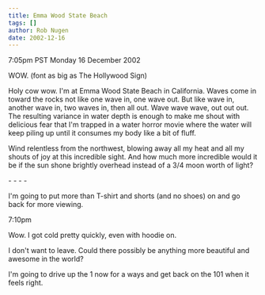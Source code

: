 ```yaml
---
title: Emma Wood State Beach
tags: []
author: Rob Nugen
date: 2002-12-16
---
```


<p class=date>7:05pm PST Monday 16 December 2002</p>

<p>WOW. (font as big as The Hollywood Sign)</p>

<p>Holy cow wow.  I'm at Emma Wood State Beach in California.  Waves
come in toward the rocks not like one wave in, one wave out.  But like
wave in, another wave in, two waves in, then all out.  Wave wave wave,
out out out.  The resulting variance in water depth is enough to make
me shout with delicious fear that I'm trapped in a water horror movie
where the water will keep piling up until it consumes my body like a
bit of fluff.</p>

<p>Wind relentless from the northwest, blowing away all my heat and
all my shouts of joy at this incredible sight.  And how much more
incredible would it be if the sun shone brightly overhead instead of a
3/4 moon worth of light?</p>

<p>- - - -</p>

<p>I'm going to put more than T-shirt and shorts (and no shoes) on and
go back for more viewing.</p>

<p class=date>7:10pm</p>

<p>Wow.  I got cold pretty quickly, even with hoodie on.</p>

<p>I don't want to leave.  Could there possibly be anything more
beautiful and awesome in the world?</p>

<p>I'm going to drive up the 1 now for a ways and get back on the 101
when it feels right.</p>

